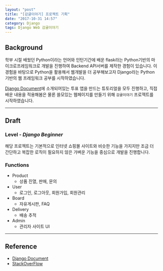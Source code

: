 ```yaml
---
layout: "post"
title: "[감귤이야기] 프로젝트 기획"
date: "2017-10-31 14:57"
category: Django
tags: Django Web 감귤이야기
---
```


## Background

학부 시절 배웠던 Python이라는 언어와 인턴기간에 배운 flask라는 Python기반의 마이크로프레임워크로 개발을 진행하여 Backend API서버를 제작한 경험이 있습니다. 이 경험을 바탕으로 Python을 활용해서 웹개발을 더 공부해보고자 Django라는 Python기반의 웹 프레임워크 공부를 시작하였습니다.

[Django Document](https://docs.djangoproject.com/en/2.0/)에 소개되어있는 투표 앱을 만드는 튜토리얼을 모두 진행하고, 직접 배운 내용을 적용해봄은 물론 쓸모있는 웹페이지를 만들기 위해 `감귤이야기` 프로젝트를 시작하였습니다.

---

## Draft

### Level - ***Django Beginner***

해당 프로젝트는 기본적으로 인터넷 쇼핑몰 사이트와 비슷한 기능을 가지지만 조금 더 간단하고 복잡한 로직이 필요하지 않은 가벼운 기능을 중심으로 개발을 진행합니다.

### Functions
* Product
  - 상품 진열, 판매, 문의
* User
  - 로그인, 로그아웃, 회원가입, 회원관리
* Board
  - 자유게시판, FAQ
* Delivery
  - 배송 추적
* Admin
  - 관리자 사이트 UI

---

## Reference
* [Django Document](https://docs.djangoproject.com/en/2.0/)
* [StackOverFlow](https://stackoverflow.com/)
